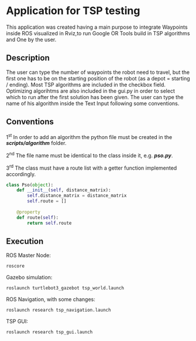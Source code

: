 # Application for TSP testing
This application was created having a main purpose to integrate Waypoints inside ROS visualized in Rviz,to run Google OR Tools build in TSP algorithms and One by the user.

## Description
The user can type the number of waypoints the robot need to travel, but the first one has to be on the starting position of the robot (as a depot = starting / ending). Most TSP algorithms are included in the checkbox field. Optimizing algorihtms are also included in the gui.py in order to select which to run after the first solution has been given. The user can type the name of his algorithm inside the Text Input following some conventions.

## Conventions
1<sup>st</sup> In order to add an algorithm the python file must be created in the ***scripts/algorithm*** folder.

2<sup>nd</sup> The file name must be identical to the class inside it, e.g. ***pso.py***.

3<sup>rd</sup> The class must have a route list with a getter function implemented accordingly.

```python
class Pso(object):
    def __init__(self, distance_matrix):
        self.distance_matrix = distance_matrix
        self.route = []
        
    @property
    def route(self):
        return self.route
```
## Execution
ROS Master Node:
```bash
roscore
```
Gazebo simulation:
```bash
roslaunch turtlebot3_gazebot tsp_world.launch
```
ROS Navigation, with some changes:
```bash
roslaunch research tsp_navigation.launch
```
TSP GUI:
```bash
roslaunch research tsp_gui.launch
```
